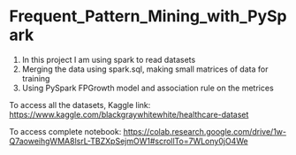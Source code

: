 # Frequent_Pattern_Mining_with_PySpark
1. In this project I am using spark to read datasets
2. Merging the data using spark.sql, making small matrices of data for training
3. Using PySpark FPGrowth model and association rule on the metrices

To access all the datasets, Kaggle link:
https://www.kaggle.com/blackgraywhitewhite/healthcare-dataset

To access complete notebook:
https://colab.research.google.com/drive/1w-Q7aoweihgWMA8lsrL-TBZXpSejmOW1#scrollTo=7WLony0jO4We
